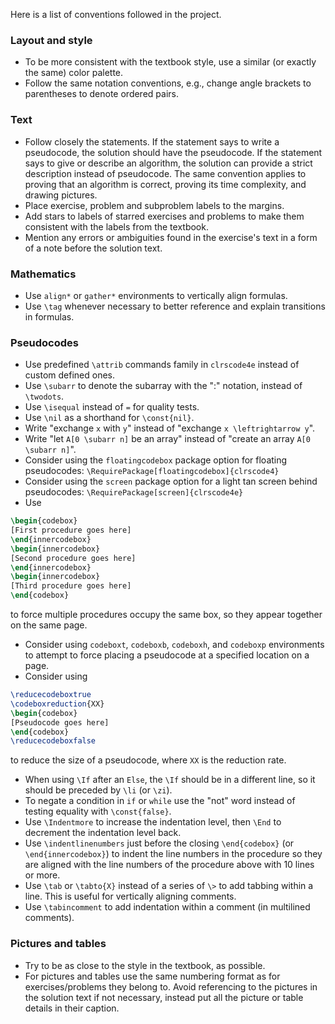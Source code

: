 Here is a list of conventions followed in the project.

### Layout and style
* To be more consistent with the textbook style, use a similar (or exactly the same) color palette.
* Follow the same notation conventions, e.g., change angle brackets to parentheses to denote ordered pairs.

### Text
* Follow closely the statements. If the statement says to write a pseudocode, the solution should have the pseudocode. If the statement says to give or describe an algorithm, the solution can provide a strict description instead of pseudocode. The same convention applies to proving that an algorithm is correct, proving its time complexity, and drawing pictures.
* Place exercise, problem and subproblem labels to the margins.
* Add stars to labels of starred exercises and problems to make them consistent with the labels from the textbook.
* Mention any errors or ambiguities found in the exercise's text in a form of a note before the solution text.

### Mathematics
* Use `align*` or `gather*` environments to vertically align formulas.
* Use `\tag` whenever necessary to better reference and explain transitions in formulas.

### Pseudocodes
* Use predefined `\attrib` commands family in `clrscode4e` instead of custom defined ones.
* Use `\subarr` to denote the subarray with the ":" notation, instead of `\twodots`.
* Use `\isequal` instead of `=` for quality tests.
* Use `\nil` as a shorthand for `\const{nil}`.
* Write "exchange `x` with `y`" instead of "exchange `x \leftrightarrow y`".
* Write "let `A[0 \subarr n]` be an array" instead of "create an array `A[0 \subarr n]`".
* Consider using the `floatingcodebox` package option for floating pseudocodes: `\RequirePackage[floatingcodebox]{clrscode4}`
* Consider using the `screen` package option for a light tan screen behind pseudocodes: `\RequirePackage[screen]{clrscode4e}` 
* Use
```latex
\begin{codebox}
[First procedure goes here]
\end{innercodebox}
\begin{innercodebox}
[Second procedure goes here]
\end{innercodebox}
\begin{innercodebox}
[Third procedure goes here]
\end{codebox}
```
to force multiple procedures occupy the same box, so they appear together on the same page.
* Consider using `codeboxt`, `codeboxb`, `codeboxh`, and `codeboxp` environments to attempt to force placing a pseudocode at a specified location on a page.
* Consider using 
```latex
\reducecodeboxtrue
\codeboxreduction{XX}
\begin{codebox}
[Pseudocode goes here]
\end{codebox}
\reducecodeboxfalse
```
to reduce the size of a pseudocode, where `XX` is the reduction rate.
* When using `\If` after an `Else`, the `\If` should be in a different line, so it should be preceded by `\li` (or `\zi`).
* To negate a condition in `if` or `while` use the "not" word instead of testing equality with `\const{false}`.
* Use `\Indentmore` to increase the indentation level, then `\End` to decrement the indentation level back.
* Use `\indentlinenumbers` just before the closing `\end{codebox}` (or `\end{innercodebox}`) to indent the line numbers in the procedure so they are aligned with the line numbers of the procedure above with 10 lines or more.
* Use `\tab` or `\tabto{X}` instead of a series of `\>` to add tabbing within a line. This is useful for vertically aligning comments.
* Use `\tabincomment` to add indentation within a comment (in multilined comments).

### Pictures and tables
* Try to be as close to the style in the textbook, as possible.
* For pictures and tables use the same numbering format as for exercises/problems they belong to. Avoid referencing to the pictures in the solution text if not necessary, instead put all the picture or table details in their caption.
